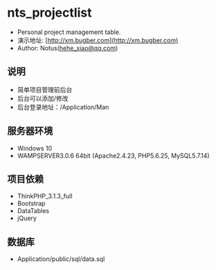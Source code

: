 # nts_projectlist
* Personal project management table.
* 演示地址: [http://xm.bugber.com](http://xm.bugber.com)
* Author: Notus(hehe_xiao@qq.com)

## 说明
* 简单项目管理前后台
* 后台可以添加/修改
* 后台登录地址：/Application/Man

## 服务器环境
* Windows 10
* WAMPSERVER3.0.6 64bit (Apache2.4.23, PHP5.6.25, MySQL5.7.14)

## 项目依赖
* ThinkPHP_3.1.3_full
* Bootstrap
* DataTables
* jQuery
 
## 数据库
*  Application/public/sql/data.sql


